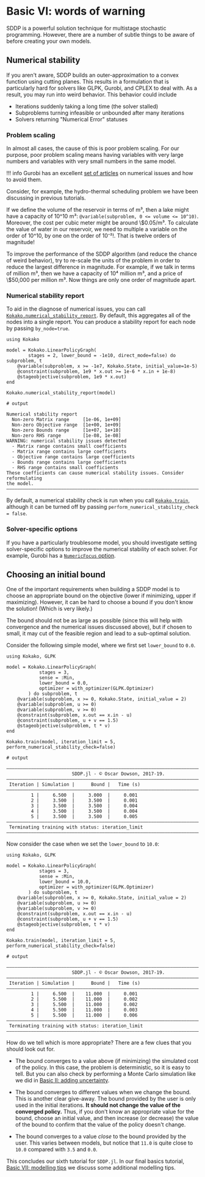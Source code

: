 # Basic VI: words of warning

SDDP is a powerful solution technique for multistage stochastic programming.
However, there are a number of subtle things to be aware of before creating
your own models.

## Numerical stability

If you aren't aware, SDDP builds an outer-approximation to a convex function
using cutting planes. This results in a formulation that is particularly hard
for solvers like GLPK, Gurobi, and CPLEX to deal with. As a result, you may run
into weird behavior. This behavior could include

 - Iterations suddenly taking a long time (the solver stalled)
 - Subproblems turning infeasible or unbounded after many iterations
 - Solvers returning "Numerical Error" statuses

### Problem scaling

In almost all cases, the cause of this is poor problem scaling. For our purpose,
poor problem scaling means having variables with very large numbers and
variables with very small numbers in the same model.

!!! info
    Gurobi has an excellent [set of articles](http://www.gurobi.com/documentation/8.1/refman/numerics_gurobi_guidelines.html)
    on numerical issues and how to avoid them.

Consider, for example, the hydro-thermal scheduling problem we have been
discussing in previous tutorials.

If we define the volume of the reservoir in terms of m³, then a lake might have
a capacity of 10^10 m³: `@variable(subproblem, 0 <= volume <= 10^10)`. Moreover,
the cost per cubic meter might be around \\\$0.05/m³. To calculate the  value of
water in our reservoir, we need to multiple a variable on the order of 10^10, by
one on the order of 10⁻²!. That is twelve orders of magnitude!

To improve the performance of the SDDP algorithm (and reduce the chance of weird
behavior), try to re-scale the units of the problem in order to reduce the
largest difference in magnitude. For example, if we talk in terms of million m³,
then we have a capacity of 10⁴ million m³, and a price of \\\$50,000 per million
m³. Now things are only one order of magnitude apart.

### Numerical stability report

To aid in the diagnose of numerical issues, you can call
[`Kokako.numerical_stability_report`](@ref). By default, this aggregates all of
the nodes into a single report. You can produce a stability report for each node
by passing `by_node=true`.

```jldoctest
using Kokako

model = Kokako.LinearPolicyGraph(
        stages = 2, lower_bound = -1e10, direct_mode=false) do subproblem, t
    @variable(subproblem, x >= -1e7, Kokako.State, initial_value=1e-5)
    @constraint(subproblem, 1e9 * x.out >= 1e-6 * x.in + 1e-8)
    @stageobjective(subproblem, 1e9 * x.out)
end

Kokako.numerical_stability_report(model)

# output

Numerical stability report
  Non-zero Matrix range     [1e-06, 1e+09]
  Non-zero Objective range  [1e+00, 1e+09]
  Non-zero Bounds range     [1e+07, 1e+10]
  Non-zero RHS range        [1e-08, 1e-08]
WARNING: numerical stability issues detected
  - Matrix range contains small coefficients
  - Matrix range contains large coefficients
  - Objective range contains large coefficients
  - Bounds range contains large coefficients
  - RHS range contains small coefficients
These coefficients can cause numerical stability issues. Consider reformulating
the model.
———————————————————————————————————————————————————————————————————————————————
```

By default, a numerical stability check is run when you call
[`Kokako.train`](@ref), although it can be turned off by passing
`perform_numerical_stability_check = false`.

### Solver-specific options

If you have a particularly troublesome model, you should investigate setting
solver-specific options to improve the numerical stability of each solver. For
example, Gurobi has a [`NumericFocus` option](http://www.gurobi.com/documentation/8.1/refman/numericfocus.html#parameter:NumericFocus).

## Choosing an initial bound

One of the important requirements when building a SDDP model is to choose an
appropriate bound on the objective (lower if minimizing, upper if maximizing).
However, it can be hard to choose a bound if you don't know the solution! (Which
is very likely.)

The bound should not be as large as possible (since this will help with
convergence and the numerical issues discussed above), but if chosen to small,
it may cut of the feasible region and lead to a sub-optimal solution.

Consider the following simple model, where we first set `lower_bound` to `0.0`.
```jldoctest; filter=r"\|.+?\n"
using Kokako, GLPK

model = Kokako.LinearPolicyGraph(
            stages = 3,
            sense = :Min,
            lower_bound = 0.0,
            optimizer = with_optimizer(GLPK.Optimizer)
        ) do subproblem, t
    @variable(subproblem, x >= 0, Kokako.State, initial_value = 2)
    @variable(subproblem, u >= 0)
    @variable(subproblem, v >= 0)
    @constraint(subproblem, x.out == x.in - u)
    @constraint(subproblem, u + v == 1.5)
    @stageobjective(subproblem, t * v)
end

Kokako.train(model, iteration_limit = 5, perform_numerical_stability_check=false)

# output

———————————————————————————————————————————————————————————————————————————————
                        SDDP.jl - © Oscar Dowson, 2017-19.
———————————————————————————————————————————————————————————————————————————————
 Iteration | Simulation |      Bound |   Time (s)
———————————————————————————————————————————————————————————————————————————————
         1 |     6.500  |     3.000  |     0.001
         2 |     3.500  |     3.500  |     0.001
         3 |     3.500  |     3.500  |     0.004
         4 |     3.500  |     3.500  |     0.004
         5 |     3.500  |     3.500  |     0.005
———————————————————————————————————————————————————————————————————————————————
 Terminating training with status: iteration_limit
———————————————————————————————————————————————————————————————————————————————
```

Now consider the case when we set the `lower_bound` to `10.0`:

```jldoctest; filter=r"\|.+?\n"
using Kokako, GLPK

model = Kokako.LinearPolicyGraph(
            stages = 3,
            sense = :Min,
            lower_bound = 10.0,
            optimizer = with_optimizer(GLPK.Optimizer)
        ) do subproblem, t
    @variable(subproblem, x >= 0, Kokako.State, initial_value = 2)
    @variable(subproblem, u >= 0)
    @variable(subproblem, v >= 0)
    @constraint(subproblem, x.out == x.in - u)
    @constraint(subproblem, u + v == 1.5)
    @stageobjective(subproblem, t * v)
end

Kokako.train(model, iteration_limit = 5, perform_numerical_stability_check=false)

# output

———————————————————————————————————————————————————————————————————————————————
                        SDDP.jl - © Oscar Dowson, 2017-19.
———————————————————————————————————————————————————————————————————————————————
 Iteration | Simulation |      Bound |   Time (s)
———————————————————————————————————————————————————————————————————————————————
         1 |     6.500  |    11.000  |     0.001
         2 |     5.500  |    11.000  |     0.002
         3 |     5.500  |    11.000  |     0.002
         4 |     5.500  |    11.000  |     0.003
         5 |     5.500  |    11.000  |     0.006
———————————————————————————————————————————————————————————————————————————————
 Terminating training with status: iteration_limit
———————————————————————————————————————————————————————————————————————————————
```

How do we tell which is more appropriate? There are a few clues that you should
look out for.

- The bound converges to a value above (if minimizing) the simulated cost of the
  policy. In this case, the problem is deterministic, so it is easy to tell. But
  you can also check by performing a Monte Carlo simulation like we did in
  [Basic II: adding uncertainty](@ref).

- The bound converges to different values when we change the bound. This is
  another clear give-away. The bound provided by the user is only used in the
  initial iterations. __It should not change the value of the converged
  policy.__ Thus, if you don't know an appropriate value for the bound, choose
  an initial value, and then increase (or decrease) the value of the bound to
  confirm that the value of the policy doesn't change.

- The bound converges to a value _close_ to the bound provided by the user. This
  varies between models, but notice that `11.0` is quite close to `10.0`
  compared with `3.5` and `0.0`.

This concludes our sixth tutorial for `SDDP.jl`. In our final basics tutorial,
[Basic VII: modelling tips](@ref) we discuss some additional modelling tips.
